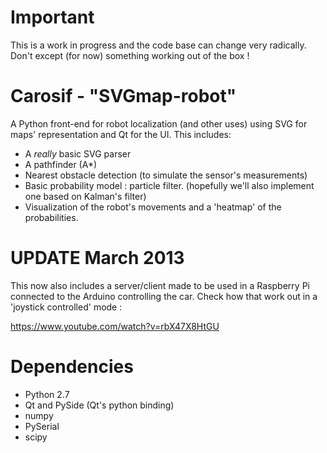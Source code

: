 Important
==========

This is a work in progress and the code base can change very radically. Don't except (for now) something working out of the box  !

Carosif - "SVGmap-robot"
============

A Python front-end for robot localization (and other uses) using SVG for maps' representation and Qt for the UI.
This includes:
* A *really* basic SVG parser
* A pathfinder (A\*)
* Nearest obstacle detection (to simulate the sensor's measurements)
* Basic probability model : particle filter. (hopefully we'll also implement one based on Kalman's filter)
* Visualization of the robot's movements and a 'heatmap' of the probabilities.

UPDATE March 2013
=======================

This now also includes a server/client made to be used in a Raspberry Pi connected to the Arduino controlling the car. Check how that work out in a 'joystick controlled' mode :

https://www.youtube.com/watch?v=rbX47X8HtGU

Dependencies
============

* Python 2.7
* Qt and PySide (Qt's python binding)
* numpy
* PySerial
* scipy
